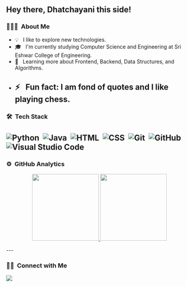 ## Hey there, Dhatchayani this side!

<!--
**DHATCHAYANI-CSE/DHATCHAYANI-CSE** is a ✨ _special_ ✨ repository because its `README.md` (this file) appears on your GitHub profile.
-->

### 👨🏻‍💻 &nbsp;About Me
- 💡 &nbsp; I like to explore new technologies.  
- 🎓 &nbsp; I'm currently studying Computer Science and Engineering at Sri Eshwar College of Engineering.  
- 🌱 &nbsp; Learning more about Frontend, Backend, Data Structures, and Algorithms.  
- ⚡️ &nbsp; Fun fact: I am fond of quotes and I like playing chess.
  --- 

### 🛠 &nbsp;Tech Stack

![Python](https://img.shields.io/badge/-Python-05122A?style=flat&logo=python)&nbsp;
![Java](https://img.shields.io/badge/-Java-05122A?style=flat&logo=Java&logoColor=FFA518)&nbsp;
![HTML](https://img.shields.io/badge/-HTML-05122A?style=flat&logo=HTML5)&nbsp;
![CSS](https://img.shields.io/badge/-CSS-05122A?style=flat&logo=CSS3&logoColor=1572B6)&nbsp;
![Git](https://img.shields.io/badge/-Git-05122A?style=flat&logo=git)&nbsp;
![GitHub](https://img.shields.io/badge/-GitHub-05122A?style=flat&logo=github)&nbsp;
![Visual Studio Code](https://img.shields.io/badge/-Visual%20Studio%20Code-05122A?style=flat&logo=visual-studio-code&logoColor=007ACC)&nbsp;
  ---

### ⚙️ &nbsp;GitHub Analytics

<p align="center">
<a href="https://github.com/DHATCHAYANI-CSE">
  <img height="180em" src="https://github-readme-stats-eight-theta.vercel.app/api?username=DHATCHAYANI-CSE&show_icons=true&theme=algolia&include_all_commits=true&count_private=true"/>
  <img height="180em" src="https://github-readme-stats-eight-theta.vercel.app/api/top-langs/?username=AVS1508&layout=compact&langs_count=8&theme=algolia"/>
</a>
</p>
---

### 🤝🏻 &nbsp;Connect with Me

<p align="center">

<a href="https://www.linkedin.com/in/dhatchayani-arun-a56b2a264"><img src="https://img.shields.io/badge/linkedin-DhatchayniArun-blue"/></a>


</p>
